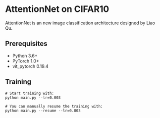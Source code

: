 # AttentionNet on CIFAR10

AttentionNet is an new image classification architecture designed by Liao Qu.

## Prerequisites
- Python 3.6+
- PyTorch 1.0+
- vit_pytorch 0.19.4

## Training
```
# Start training with: 
python main.py --lr=0.003

# You can manually resume the training with: 
python main.py --resume --lr=0.003
```

